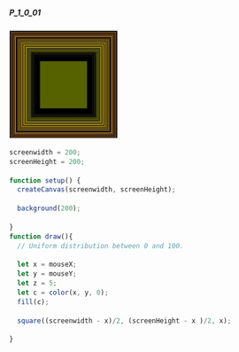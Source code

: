 ##### P_1_0_01

![decompose](../../../../assets/decompose.jpg)

```js
screenwidth = 200;
screenHeight = 200;

function setup() {
  createCanvas(screenwidth, screenHeight);

  background(200);

}
function draw(){
  // Uniform distribution between 0 and 100.

  let x = mouseX;
  let y = mouseY;
  let z = 5;
  let c = color(x, y, 0);
  fill(c);
  
  square((screenwidth - x)/2, (screenHeight - x )/2, x);
  
}
```
